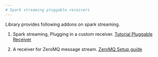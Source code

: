 ```yaml
---
# Spark streaming pluggable receivers
---
```


Library provides following addons on spark streaming.

1. Spark streaming, Plugging in a custom receiver. [Tutorial Pluggable Receiver](./blob/master/docs/plugin-custom-receiver.md)

2. A receiver for ZeroMQ message stream. [ZeroMQ Setup guide](./blob/master/docs/zeromq-setup-guide.md)

